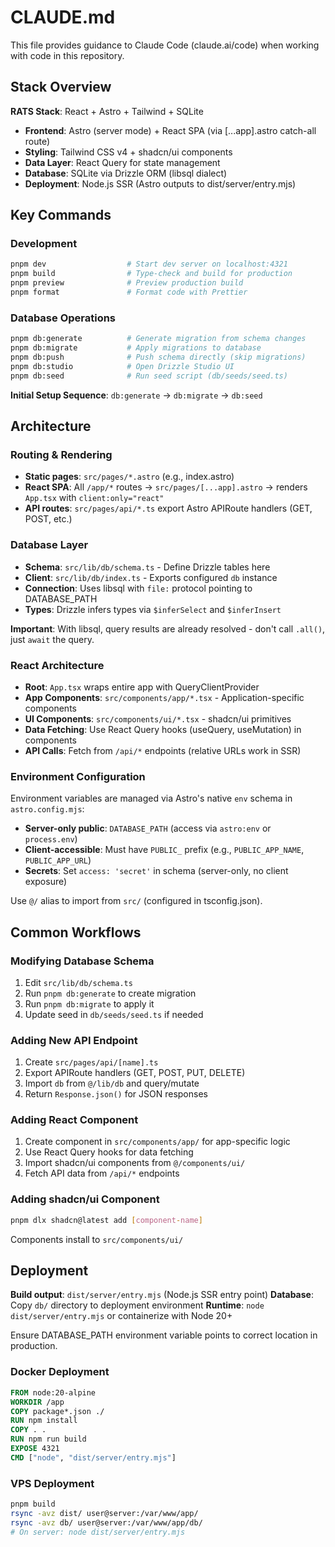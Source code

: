 # CLAUDE.md

This file provides guidance to Claude Code (claude.ai/code) when working with code in this repository.

## Stack Overview

**RATS Stack**: React + Astro + Tailwind + SQLite

- **Frontend**: Astro (server mode) + React SPA (via [...app].astro catch-all route)
- **Styling**: Tailwind CSS v4 + shadcn/ui components
- **Data Layer**: React Query for state management
- **Database**: SQLite via Drizzle ORM (libsql dialect)
- **Deployment**: Node.js SSR (Astro outputs to dist/server/entry.mjs)

## Key Commands

### Development
```bash
pnpm dev                  # Start dev server on localhost:4321
pnpm build                # Type-check and build for production
pnpm preview              # Preview production build
pnpm format               # Format code with Prettier
```

### Database Operations
```bash
pnpm db:generate          # Generate migration from schema changes
pnpm db:migrate           # Apply migrations to database
pnpm db:push              # Push schema directly (skip migrations)
pnpm db:studio            # Open Drizzle Studio UI
pnpm db:seed              # Run seed script (db/seeds/seed.ts)
```

**Initial Setup Sequence**: `db:generate` → `db:migrate` → `db:seed`

## Architecture

### Routing & Rendering

- **Static pages**: `src/pages/*.astro` (e.g., index.astro)
- **React SPA**: All `/app/*` routes → `src/pages/[...app].astro` → renders `App.tsx` with `client:only="react"`
- **API routes**: `src/pages/api/*.ts` export Astro APIRoute handlers (GET, POST, etc.)

### Database Layer

- **Schema**: `src/lib/db/schema.ts` - Define Drizzle tables here
- **Client**: `src/lib/db/index.ts` - Exports configured `db` instance
- **Connection**: Uses libsql with `file:` protocol pointing to DATABASE_PATH
- **Types**: Drizzle infers types via `$inferSelect` and `$inferInsert`

**Important**: With libsql, query results are already resolved - don't call `.all()`, just `await` the query.

### React Architecture

- **Root**: `App.tsx` wraps entire app with QueryClientProvider
- **App Components**: `src/components/app/*.tsx` - Application-specific components
- **UI Components**: `src/components/ui/*.tsx` - shadcn/ui primitives
- **Data Fetching**: Use React Query hooks (useQuery, useMutation) in components
- **API Calls**: Fetch from `/api/*` endpoints (relative URLs work in SSR)

### Environment Configuration

Environment variables are managed via Astro's native `env` schema in `astro.config.mjs`:

- **Server-only public**: `DATABASE_PATH` (access via `astro:env` or `process.env`)
- **Client-accessible**: Must have `PUBLIC_` prefix (e.g., `PUBLIC_APP_NAME`, `PUBLIC_APP_URL`)
- **Secrets**: Set `access: 'secret'` in schema (server-only, no client exposure)

Use `@/` alias to import from `src/` (configured in tsconfig.json).

## Common Workflows

### Modifying Database Schema
1. Edit `src/lib/db/schema.ts`
2. Run `pnpm db:generate` to create migration
3. Run `pnpm db:migrate` to apply it
4. Update seed in `db/seeds/seed.ts` if needed

### Adding New API Endpoint
1. Create `src/pages/api/[name].ts`
2. Export APIRoute handlers (GET, POST, PUT, DELETE)
3. Import `db` from `@/lib/db` and query/mutate
4. Return `Response.json()` for JSON responses

### Adding React Component
1. Create component in `src/components/app/` for app-specific logic
2. Use React Query hooks for data fetching
3. Import shadcn/ui components from `@/components/ui/`
4. Fetch API data from `/api/*` endpoints

### Adding shadcn/ui Component
```bash
pnpm dlx shadcn@latest add [component-name]
```
Components install to `src/components/ui/`

## Deployment

**Build output**: `dist/server/entry.mjs` (Node.js SSR entry point)
**Database**: Copy `db/` directory to deployment environment
**Runtime**: `node dist/server/entry.mjs` or containerize with Node 20+

Ensure DATABASE_PATH environment variable points to correct location in production.

### Docker Deployment

```dockerfile
FROM node:20-alpine
WORKDIR /app
COPY package*.json ./
RUN npm install
COPY . .
RUN npm run build
EXPOSE 4321
CMD ["node", "dist/server/entry.mjs"]
```

### VPS Deployment

```bash
pnpm build
rsync -avz dist/ user@server:/var/www/app/
rsync -avz db/ user@server:/var/www/app/db/
# On server: node dist/server/entry.mjs
```

